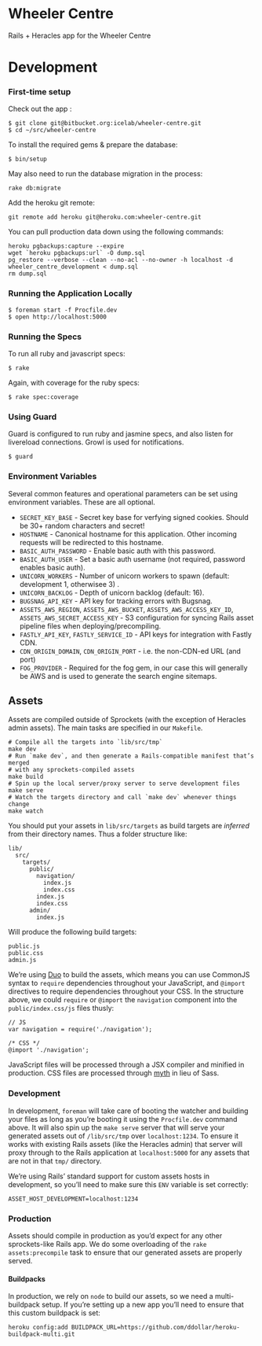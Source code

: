 # Wheeler Centre

Rails + Heracles app for the Wheeler Centre

# Development

### First-time setup

Check out the app :

    $ git clone git@bitbucket.org:icelab/wheeler-centre.git
    $ cd ~/src/wheeler-centre

To install the required gems & prepare the database:

    $ bin/setup

May also need to run the database migration in the process:

    rake db:migrate

Add the heroku git remote:

    git remote add heroku git@heroku.com:wheeler-centre.git

You can pull production data down using the following commands:

```
heroku pgbackups:capture --expire
wget `heroku pgbackups:url` -O dump.sql
pg_restore --verbose --clean --no-acl --no-owner -h localhost -d wheeler_centre_development < dump.sql
rm dump.sql
```

### Running the Application Locally

    $ foreman start -f Procfile.dev
    $ open http://localhost:5000

### Running the Specs

To run all ruby and javascript specs:

    $ rake

Again, with coverage for the ruby specs:

    $ rake spec:coverage

### Using Guard

Guard is configured to run ruby and jasmine specs, and also listen for
livereload connections. Growl is used for notifications.

    $ guard

### Environment Variables

Several common features and operational parameters can be set using
environment variables. These are all optional.

* `SECRET_KEY_BASE` - Secret key base for verfying signed cookies. Should be
  30+ random characters and secret!
* `HOSTNAME` - Canonical hostname for this application. Other incoming
  requests will be redirected to this hostname.
* `BASIC_AUTH_PASSWORD` - Enable basic auth with this password.
* `BASIC_AUTH_USER` - Set a basic auth username (not required, password
  enables basic auth).
* `UNICORN_WORKERS` - Number of unicorn workers to spawn (default: development
  1, otherwisee 3) .
* `UNICORN_BACKLOG` - Depth of unicorn backlog (default: 16).
* `BUGSNAG_API_KEY` - API key for tracking errors with Bugsnag.
* `ASSETS_AWS_REGION`, `ASSETS_AWS_BUCKET`, `ASSETS_AWS_ACCESS_KEY_ID`,
  `ASSETS_AWS_SECRET_ACCESS_KEY` - S3 configuration for syncing Rails asset
  pipeline files when deploying/precompiling.
* `FASTLY_API_KEY`, `FASTLY_SERVICE_ID`  - API keys for integration with Fastly CDN.
* `CDN_ORIGIN_DOMAIN`, `CDN_ORIGIN_PORT` - i.e. the non-CDN-ed URL (and port)
* `FOG_PROVIDER` - Required for the fog gem, in our case this will generally be AWS and is used to generate the search engine sitemaps.

## Assets

Assets are compiled outside of Sprockets (with the exception of Heracles admin assets). The main tasks are specified in our `Makefile`.

```
# Compile all the targets into `lib/src/tmp`
make dev
# Run `make dev`, and then generate a Rails-compatible manifest that’s merged
# with any sprockets-compiled assets
make build
# Spin up the local server/proxy server to serve development files
make serve
# Watch the targets directory and call `make dev` whenever things change
make watch
```

You should put your assets in `lib/src/targets` as build targets are _inferred_ from their directory names. Thus a folder structure like:

```
lib/
  src/
    targets/
      public/
        navigation/
          index.js
          index.css
        index.js
        index.css
      admin/
        index.js
```

Will produce the following build targets:

```
public.js
public.css
admin.js
```

We’re using [Duo](http://duojs.org/) to build the assets, which means you can use CommonJS syntax to `require` dependencies throughout your JavaScript, and `@import` directives to require dependencies throughout your CSS. In the structure above, we could `require` or `@import` the `navigation` component into the `public/index.css/js` files thusly:

```
// JS
var navigation = require('./navigation');

/* CSS */
@import './navigation';
```

JavaScript files will be processed through a JSX compiler and minified in production. CSS files are processed through [myth](https://github.com/segmentio/myth) in lieu of Sass.

### Development

In development, `foreman` will take care of booting the watcher and building your files as long as you’re booting it using the `Procfile.dev` command above. It will also spin up the `make serve` server that will serve your generated assets out of `/lib/src/tmp` over `localhost:1234`. To ensure it works with existing Rails assets (like the Heracles admin) that server will proxy through to the Rails application at `localhost:5000` for any assets that are not in that `tmp/` directory.

We’re using Rails’ standard support for custom assets hosts in development, so you’ll need to make sure this `ENV` variable is set correctly:

```
ASSET_HOST_DEVELOPMENT=localhost:1234
```

### Production

Assets should compile in production as you’d expect for any other sprockets-like Rails app. We do some overloading of the `rake assets:precompile` task to ensure that our generated assets are properly served.

#### Buildpacks

In production, we rely on `node` to build our assets, so we need a multi-buildpack setup. If you’re setting up a new app you’ll need to ensure that this custom buildpack is set:

```
heroku config:add BUILDPACK_URL=https://github.com/ddollar/heroku-buildpack-multi.git
```
